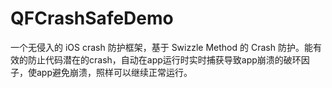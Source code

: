 # QFCrashSafeDemo
一个无侵入的 iOS crash 防护框架，基于 Swizzle Method 的 Crash 防护。能有效的防止代码潜在的crash，自动在app运行时实时捕获导致app崩溃的破环因子，使app避免崩溃，照样可以继续正常运行。
